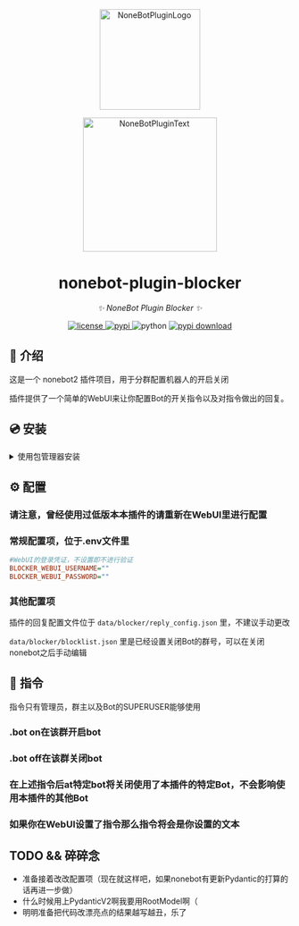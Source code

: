 <div align="center">
  <a href="https://v2.nonebot.dev/store"><img src="https://github.com/A-kirami/nonebot-plugin-template/blob/resources/nbp_logo.png" width="180" height="180" alt="NoneBotPluginLogo"></a>
  <br>
  <p><img src="https://github.com/A-kirami/nonebot-plugin-template/blob/resources/NoneBotPlugin.svg" width="240" alt="NoneBotPluginText"></p>
</div>

<div align="center">

# nonebot-plugin-blocker

_✨ NoneBot Plugin Blocker ✨_


<a href="./LICENSE">
    <img src="https://img.shields.io/github/license/MerCuJerry/nonebot-plugin-blocker.svg" alt="license">
</a>
<a href="https://pypi.python.org/pypi/nonebot-plugin-blocker">
    <img src="https://img.shields.io/pypi/v/nonebot-plugin-blocker.svg" alt="pypi">
</a>
<img src="https://img.shields.io/badge/python-3.8+-blue.svg" alt="python">
<a href="https://pypi.python.org/pypi/nonebot-plugin-autoreply" rel="nofollow">
    <img alt="pypi download" src="https://img.shields.io/pypi/dm/nonebot-plugin-blocker" style="max-width: 100%;">
</a>
</div>

## 📖 介绍

这是一个 nonebot2 插件项目，用于分群配置机器人的开启关闭

插件提供了一个简单的WebUI来让你配置Bot的开关指令以及对指令做出的回复。

## 💿 安装
<details>
<summary>使用包管理器安装</summary>
在 nonebot2 项目的插件目录下, 打开命令行, 根据你使用的包管理器, 输入相应的安装命令

<details>
<summary>pip</summary>

    pip install nonebot-plugin-blocker
</details>

打开 nonebot2 项目根目录下的 `pyproject.toml` 文件, 在 `[tool.nonebot]` 部分追加写入

    plugins = ["nonebot-plugin-blocker"]

</details>

## ⚙️ 配置

### 请注意，曾经使用过低版本本插件的请重新在WebUI里进行配置

### 常规配置项，位于.env文件里

```ini
#WebUI的登录凭证，不设置即不进行验证
BLOCKER_WEBUI_USERNAME=""
BLOCKER_WEBUI_PASSWORD=""
```

### 其他配置项

插件的回复配置文件位于 `data/blocker/reply_config.json` 里，不建议手动更改

`data/blocker/blocklist.json` 里是已经设置关闭Bot的群号，可以在关闭nonebot之后手动编辑

## 💬 指令

指令只有管理员，群主以及Bot的SUPERUSER能够使用

### .bot on在该群开启bot

### .bot off在该群关闭bot

### 在上述指令后at特定bot将关闭使用了本插件的特定Bot，不会影响使用本插件的其他Bot

### 如果你在WebUI设置了指令那么指令将会是你设置的文本

## TODO && 碎碎念

 * 准备接着改改配置项（现在就这样吧，如果nonebot有更新Pydantic的打算的话再进一步做）
 * 什么时候用上PydanticV2啊我要用RootModel啊（
 * 明明准备把代码改漂亮点的结果越写越丑，乐了
